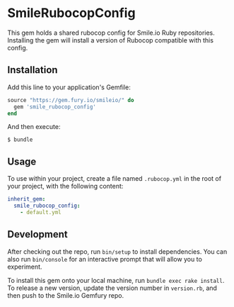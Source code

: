 # SmileRubocopConfig

This gem holds a shared rubocop config for Smile.io Ruby repositories.
Installing the gem will install a version of Rubocop compatible with this
config.

## Installation

Add this line to your application's Gemfile:

```ruby
source "https://gem.fury.io/smileio/" do
  gem 'smile_rubocop_config'
end
```

And then execute:

    $ bundle

## Usage

To use within your project, create a file named `.rubocop.yml` in the root of
your project, with the following content:
```yml
inherit_gem:
  smile_rubocop_config:
    - default.yml
```

## Development

After checking out the repo, run `bin/setup` to install dependencies. You can also run `bin/console` for an interactive prompt that will allow you to experiment.

To install this gem onto your local machine, run `bundle exec rake install`. To release a new version, update the version number in `version.rb`, and then push to the Smile.io Gemfury repo.
